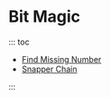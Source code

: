 # Bit Magic

::: toc
* [Find Missing Number](find_missing_number.md)
* [Snapper Chain](snapper_chain.md)

:::
